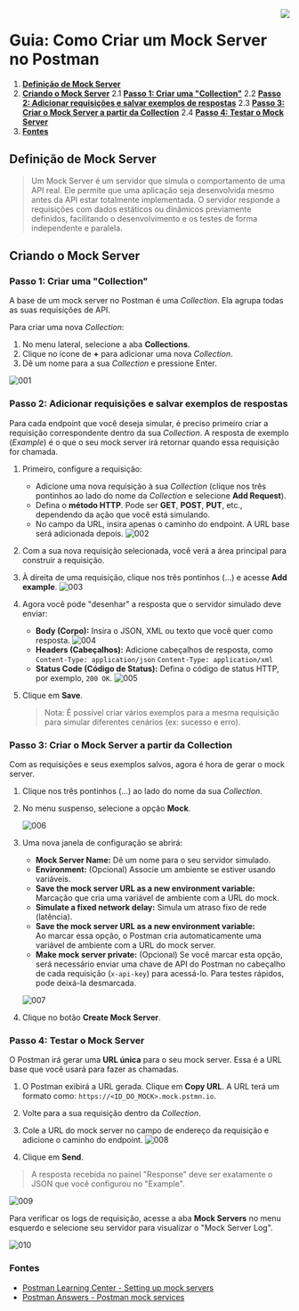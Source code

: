 <img src="../../src/images/benner_rgb.png" align="right"/>

# Guia: Como Criar um Mock Server no Postman

1. **[Definição de Mock Server](#definição-de-mock-server)**
2. **[Criando o Mock Server](#criando-o-mock-server)**
    2.1 **[Passo 1: Criar uma "Collection"](#passo-1-criar-uma-collection)**
    2.2 **[Passo 2: Adicionar requisições e salvar exemplos de respostas](#passo-2-adicionar-requisições-e-salvar-exemplos-de-respostas)** 
    2.3 **[Passo 3: Criar o Mock Server a partir da Collection](#passo-3-criar-o-mock-server-a-partir-da-collection)**
    2.4 **[Passo 4: Testar o Mock Server](#passo-4-testar-o-mock-server)**
3. **[Fontes](#fontes)**

## Definição de Mock Server

> Um Mock Server é um servidor que simula o comportamento de uma API real. Ele permite que uma aplicação seja desenvolvida mesmo antes da API estar totalmente implementada. O servidor responde a requisições com dados estáticos ou dinâmicos previamente definidos, facilitando o desenvolvimento e os testes de forma independente e paralela.

## Criando o Mock Server

### Passo 1: Criar uma "Collection"

A base de um mock server no Postman é uma *Collection*. Ela agrupa todas as suas requisições de API.

Para criar uma nova *Collection*:

1. No menu lateral, selecione a aba **Collections**.
2. Clique no ícone de **+** para adicionar uma nova *Collection*.
3. Dê um nome para a sua *Collection* e pressione Enter.

![001](src/images/001.png)

### Passo 2: Adicionar requisições e salvar exemplos de respostas

Para cada endpoint que você deseja simular, é preciso primeiro criar a requisição correspondente dentro da sua *Collection*. 
A resposta de exemplo (*Example*) é o que o seu mock server irá retornar quando essa requisição for chamada.

1. Primeiro, configure a requisição:
    * Adicione uma nova requisição à sua *Collection* (clique nos três pontinhos ao lado do nome da *Collection* e selecione **Add Request**).
    * Defina o **método HTTP**. Pode ser **GET**, **POST**, **PUT**, etc., dependendo da ação que você está simulando.
    * No campo da URL, insira apenas o caminho do endpoint. A URL base será adicionada depois.
    ![002](src/images/002.png)

2. Com a sua nova requisição selecionada, você verá a área principal para construir a requisição.
3. À direita de uma requisição, clique nos três pontinhos (...) e acesse **Add example**.
    ![003](src/images/003.png)

4. Agora você pode "desenhar" a resposta que o servidor simulado deve enviar:

    * **Body (Corpo):** Insira o JSON, XML ou texto que você quer como resposta.
    ![004](src/images/004.png)
    * **Headers (Cabeçalhos):** Adicione cabeçalhos de resposta, como `Content-Type: application/json`
    `Content-Type: application/xml`
    * **Status Code (Código de Status):** Defina o código de status HTTP, por exemplo, `200 OK`.
    ![005](src/images/005.png)

5. Clique em **Save**.
    > Nota: É possível criar vários exemplos para a mesma requisição para simular diferentes cenários (ex: sucesso e erro).

### Passo 3: Criar o Mock Server a partir da Collection

Com as requisições e seus exemplos salvos, agora é hora de gerar o mock server.

1. Clique nos três pontinhos (...) ao lado do nome da sua *Collection*.
2. No menu suspenso, selecione a opção **Mock**.

    ![006](src/images/006.png)

3. Uma nova janela de configuração se abrirá:

    * **Mock Server Name:** Dê um nome para o seu servidor simulado.
    * **Environment:** (Opcional) Associe um ambiente se estiver usando variáveis.
    * **Save the mock server URL as a new environment variable:** Marcação que cria uma variável de ambiente com a URL do mock.
    * **Simulate a fixed network delay:** Simula um atraso fixo de rede (latência).
    * **Save the mock server URL as a new environment variable:**  
    Ao marcar essa opção, o Postman cria automaticamente uma variável de ambiente com a URL do mock server.
    * **Make mock server private:**  (Opcional) Se você marcar esta opção, será necessário enviar uma chave de API do Postman no cabeçalho de cada requisição (`x-api-key`) para acessá-lo. Para testes rápidos, pode deixá-la desmarcada.

    ![007](src/images/007.png)

4. Clique no botão **Create Mock Server**.

### Passo 4: Testar o Mock Server

O Postman irá gerar uma **URL única** para o seu mock server. Essa é a URL base que você usará para fazer as chamadas.

1. O Postman exibirá a URL gerada. Clique em **Copy URL**.  A URL terá um formato como:  `https://<ID_DO_MOCK>.mock.pstmn.io`.
2. Volte para a sua requisição dentro da *Collection*.
3. Cole a URL do mock server no campo de endereço da requisição e adicione o caminho do endpoint.
![008](src/images/008.png)

4. Clique em **Send**.

> A resposta recebida no painel "Response" deve ser exatamente o JSON que você configurou no "Example".

![009](src/images/009.png)

Para verificar os logs de requisição, acesse a aba **Mock Servers** no menu esquerdo e selecione seu servidor para visualizar o "Mock Server Log".

![010](src/images/010.png)

### Fontes

* [Postman Learning Center - Setting up mock servers](https://learning.postman.com/docs/design-apis/mock-apis/set-up-mock-servers/)
* [Postman Answers - Postman mock services](https://www.postman.com/postman/postman-answers/documentation/6na8wuz/postman-mock-services)
